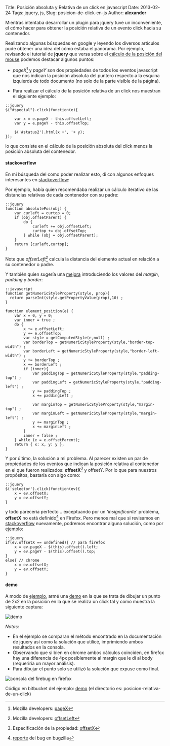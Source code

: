 Title: Posición absoluta y Relativa de un click en javascript
Date: 2013-02-24
Tags: jquery, js,
Slug: posicion-de-click-en-js
Author: __alexander__

Mientras intentaba desarrollar un plugin para jquery tuve un inconveniente, el cómo hacer para obtener la posición relativa de un evento click hacia su contenedor.

Realizando algunas búsquedas en google y leyendo los diversos artículos pude obtener una idea del cómo estaba el panorama. Por ejemplo, revisando el tutorial de **jquery** que versa sobre el [cálculo de la posición del mouse][jquery-mouse-position] podemos destacar algunos puntos:

- *pageX*[^pageX] y *pageY* son dos propiedades de todos los eventos javascript que nos indican la posición absoluta del puntero respecto a la esquina izquierda de todo documento (no solo de la parte visible de la página).

- Para realizar el cálculo de la posición relativa de un click nos muestran el siguiente ejemplo:

~~~
::jquery
$("#special").click(function(e){

    var x = e.pageX - this.offsetLeft;
    var y = e.pageY - this.offsetTop;

    $('#status2').html(x +', '+ y);
});
~~~

lo que consiste en el cálculo de la posición absoluta del click menos la posición absoluta del contenedor.


#### stackoverflow

En mi búsqueda del como poder realizar esto, di con algunos enfoques interesantes en [stackoverflow][stackoverflow]:

Por ejemplo, había quien recomendaba realizar un cálculo iterativo de las distancias relativas de cada contenedor con su padre:

~~~
::jquery
function absolutePos(obj) {
    var curleft = curtop = 0;
    if (obj.offsetParent) {
        do {
            curleft += obj.offsetLeft;
            curtop += obj.offsetTop;
        } while (obj = obj.offsetParent);
    }
    return [curleft,curtop];
}
~~~

Note que *offsetLeft*[^offsetLeft] calcula la distancia del elemento actual en relación a su contenedor o padre.

Y también quien sugería una [mejora][calculo-iterativo] introduciendo los valores del *margin*, *padding* y *border*:

~~~
::javascript
function getNumericStyleProperty(style, prop){
  return parseInt(style.getPropertyValue(prop),10) ;
}

function element_position(e) {
    var x = 0, y = 0;
    var inner = true ;
    do {
        x += e.offsetLeft;
        y += e.offsetTop;
        var style = getComputedStyle(e,null) ;
        var borderTop = getNumericStyleProperty(style,"border-top-width") ;
        var borderLeft = getNumericStyleProperty(style,"border-left-width") ;
        y += borderTop ;
        x += borderLeft ;
        if (inner){
            var paddingTop = getNumericStyleProperty(style,"padding-top") ;
            var paddingLeft = getNumericStyleProperty(style,"padding-left") ;
            y += paddingTop ;
            x += paddingLeft ;

            var marginTop = getNumericStyleProperty(style,"margin-top") ;
            var marginLeft = getNumericStyleProperty(style,"margin-left") ;
            y += marginTop ;
            x += marginLeft ;
        }
        inner = false ;
    } while (e = e.offsetParent);
    return { x: x, y: y };
}
~~~

Y por último, la solución a mi problema. Al parecer existen un par de propiedades de los eventos que indican la posición relativa al contenedor en el que fueron realizados: **offsetX**[^offsetX] y offsetY.
Por lo que para nuestros propósitos, bastaría con algo como:

~~~
::jquery
$('selector').click(function(ev){
    x = ev.offsetX;
    y = ev.offsetY;
}
~~~

y todo parecería perfecto .. exceptuando por un *'insignificante'* problema, **offsetX** no está definido[^offsetX-firefox] en Firefox.
Pero menos mal que si revisamos en [stackoverflow][offsetX-firefox-stackoverflow] nuevamente, podremos encontrar alguna solución, como por ejemplo:

~~~
::jquery
if(ev.offsetX == undefined){ // para firefox
    x = ev.pageX - $(this).offset().left;
    y = ev.pageY - $(this).offset().top;
}
else{ // chrome
    x = ev.offsetX;
    y = ev.offsetY;
}
~~~

#### demo
A modo de [ejemplo][demo], armé una [demo][demo] en la que se trata de dibujar un punto de 2x2 en la posición en la que se realiza un click tal y como muestra la siguiente captura:

![demo][demo-img]

*Notas:*

- En el ejemplo se comparan el método encontrado en la documentación de jquery así como la solución que utilicé, imprimiendo ambos resultados en la consola.
- Observando que si bien en chrome ambos cálculos coinciden, en firefox hay una diferencia de 4px posiblemente al margin que le di al body (requeriría un mayor análisis).
- Para dibujar el punto solo se utilizó la solución que expuse como final.

![consola del firebug en firefox][demo-img-firefox]

Código en bitbucket del ejemplo: [demo][repo-demo] (el directorio es: posicion-relativa-de-un-click)

[^pageX]: Mozilla developers: [pageX][pageX]
[^offsetLeft]: Mozilla developers: [offsetLeft][offsetLeft]
[^offsetX]: Especificación de la propiedad: [offsetX][offsetX]
[^offsetX-firefox]: [reporte][offsetX-firefox] del bug en bugzilla

[jquery-mouse-position]: http://docs.jquery.com/Tutorials:Mouse_Position
[stackoverflow]: http://stackoverflow.com/
[pageX]: https://developer.mozilla.org/en-US/docs/DOM/event.pageX

[calculo-iterativo]: http://stackoverflow.com/a/5776220/1472750
[offsetLeft]: https://developer.mozilla.org/en-US/docs/DOM/element.offsetLeft
[offsetX]: http://www.w3.org/TR/cssom-view/#dom-mouseevent-offsetx
[offsetX-firefox]: https://bugzilla.mozilla.org/show_bug.cgi?id=69787
[offsetX-firefox-stackoverflow]: http://stackoverflow.com/q/12704686/1472750
[repo-demo]: https://bitbucket.org/__alexander__/alexander-ae-site-static-demos
[demo]: http://labs.alexanderae.com/posicion-relativa-de-un-click/

[demo-img]: /pictures/posicion-de-un-click-demo.png 'Demo'
[demo-img-firefox]: /pictures/posicion-de-un-click-demo-firefox.png 'Consola en firefox'
